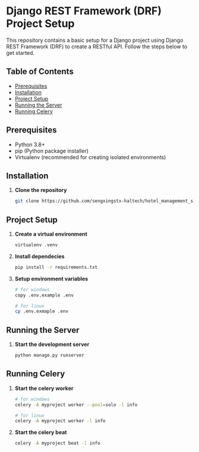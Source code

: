 # Django REST Framework (DRF) Project Setup

This repository contains a basic setup for a Django project using Django REST Framework (DRF) to create a RESTful API. Follow the steps below to get started.

## Table of Contents

- [Prerequisites](#prerequisites)
- [Installation](#installation)
- [Project Setup](#project-setup)
- [Running the Server](#running-the-server)
- [Running Celery](#running-celery)

## Prerequisites

- Python 3.8+
- pip (Python package installer)
- Virtualenv (recommended for creating isolated environments)

## Installation

1. **Clone the repository**

   ```bash
   git clone https://github.com/sengxingstx-haltech/hotel_management_system_backend.git
   ```
## Project Setup

1. **Create a virtual environment**

   ```bash
   virtualenv .venv
   ```

2. **Install dependecies**

   ```bash
   pip install -r requirements.txt
   ```
3. **Setup environment variables**

   ```bash
   # for windows
   copy .env.example .env

   # for linux
   cp .env.exmaple .env
   ```

## Running the Server
1. **Start the development server**

   ```bash
   python manage.py runserver
   ```

## Running Celery
1. **Start the celery worker**

   ```bash
   # for windows
   celery -A myproject worker --pool=solo -l info

   # for linux
   celery -A myproject worker -l info
   ```
2. **Start the celery beat**

   ```bash
   celery -A myproject beat -l info
   ```